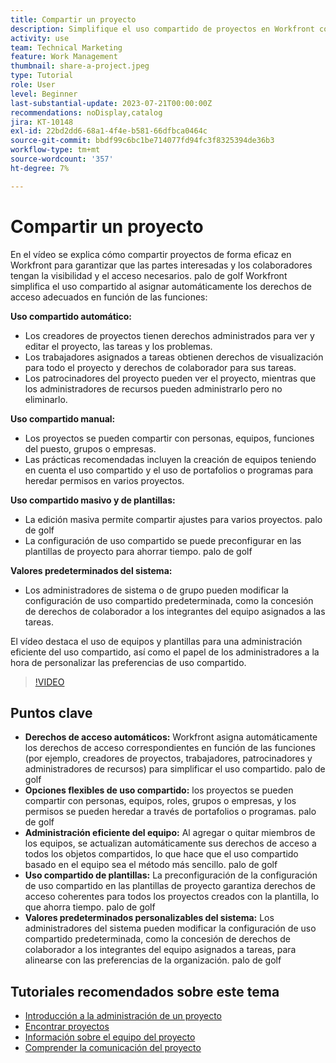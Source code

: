 ```yaml
---
title: Compartir un proyecto
description: Simplifique el uso compartido de proyectos en Workfront con derechos de acceso automáticos, opciones flexibles, administración basada en equipos, uso compartido de plantillas y valores predeterminados del sistema personalizables para una colaboración optimizada.
activity: use
team: Technical Marketing
feature: Work Management
thumbnail: share-a-project.jpeg
type: Tutorial
role: User
level: Beginner
last-substantial-update: 2023-07-21T00:00:00Z
recommendations: noDisplay,catalog
jira: KT-10148
exl-id: 22bd2dd6-68a1-4f4e-b581-66dfbca0464c
source-git-commit: bbdf99c6bc1be714077fd94fc3f8325394de36b3
workflow-type: tm+mt
source-wordcount: '357'
ht-degree: 7%

---
```


# Compartir un proyecto

En el vídeo se explica cómo compartir proyectos de forma eficaz en Workfront para garantizar que las partes interesadas y los colaboradores tengan la visibilidad y el acceso necesarios. palo de golf Workfront simplifica el uso compartido al asignar automáticamente los derechos de acceso adecuados en función de las funciones:

**Uso compartido automático:**
* Los creadores de proyectos tienen derechos administrados para ver y editar el proyecto, las tareas y los problemas.
* Los trabajadores asignados a tareas obtienen derechos de visualización para todo el proyecto y derechos de colaborador para sus tareas.
* Los patrocinadores del proyecto pueden ver el proyecto, mientras que los administradores de recursos pueden administrarlo pero no eliminarlo.

**Uso compartido manual:**
* Los proyectos se pueden compartir con personas, equipos, funciones del puesto, grupos o empresas.
* Las prácticas recomendadas incluyen la creación de equipos teniendo en cuenta el uso compartido y el uso de portafolios o programas para heredar permisos en varios proyectos.

**Uso compartido masivo y de plantillas:**
* La edición masiva permite compartir ajustes para varios proyectos. palo de golf
* La configuración de uso compartido se puede preconfigurar en las plantillas de proyecto para ahorrar tiempo. palo de golf

**Valores predeterminados del sistema:**
* Los administradores de sistema o de grupo pueden modificar la configuración de uso compartido predeterminada, como la concesión de derechos de colaborador a los integrantes del equipo asignados a las tareas.

El vídeo destaca el uso de equipos y plantillas para una administración eficiente del uso compartido, así como el papel de los administradores a la hora de personalizar las preferencias de uso compartido.

>[!VIDEO](https://video.tv.adobe.com/v/3418904/?quality=12&learn=on&enablevpops=1)

## Puntos clave

* **Derechos de acceso automáticos:** Workfront asigna automáticamente los derechos de acceso correspondientes en función de las funciones (por ejemplo, creadores de proyectos, trabajadores, patrocinadores y administradores de recursos) para simplificar el uso compartido. palo de golf
* **Opciones flexibles de uso compartido:** los proyectos se pueden compartir con personas, equipos, roles, grupos o empresas, y los permisos se pueden heredar a través de portafolios o programas. palo de golf
* **Administración eficiente del equipo:** Al agregar o quitar miembros de los equipos, se actualizan automáticamente sus derechos de acceso a todos los objetos compartidos, lo que hace que el uso compartido basado en el equipo sea el método más sencillo. palo de golf
* **Uso compartido de plantillas:** La preconfiguración de la configuración de uso compartido en las plantillas de proyecto garantiza derechos de acceso coherentes para todos los proyectos creados con la plantilla, lo que ahorra tiempo. palo de golf
* **Valores predeterminados personalizables del sistema:** Los administradores del sistema pueden modificar la configuración de uso compartido predeterminada, como la concesión de derechos de colaborador a los integrantes del equipo asignados a tareas, para alinearse con las preferencias de la organización. palo de golf


## Tutoriales recomendados sobre este tema

* [Introducción a la administración de un proyecto](/help/manage-work/projects/getting-started-manage-a-project.md)
* [Encontrar proyectos](/help/manage-work/projects/find-projects.md)
* [Información sobre el equipo del proyecto](/help/manage-work/projects/understand-the-project-team.md)
* [Comprender la comunicación del proyecto](/help/manage-work/projects/understand-project-communication.md)


